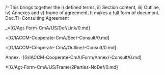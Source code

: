 /=This brings together the i) defined terms, ii) Section content, iii) Outline, iv) Annexes and v) frame of agreement.  It makes a full form of document.
Doc.Ti=Consulting Agreement

_=[G/Agt-Form-CmA/US/Def/Link/0.md]

=[G/IACCM-Cooperate-CmA/Sec/-Consult/0.md]

=[G/IACCM-Cooperate-CmA/Outline/-Consult/0.md]

Annex.=[G/IACCM-Cooperate-CmA/Form/Annex/-Consult/0.md]

=[G/Agt-Form-CmA/US/Frame/2Parties-NoDef/0.md]